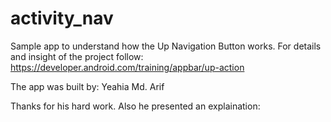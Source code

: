 # activity_nav
Sample app to understand how the Up Navigation Button works. For details and insight of the project follow:
https://developer.android.com/training/appbar/up-action

The app was built by: Yeahia Md. Arif

Thanks for his hard work. Also he presented an explaination: 
